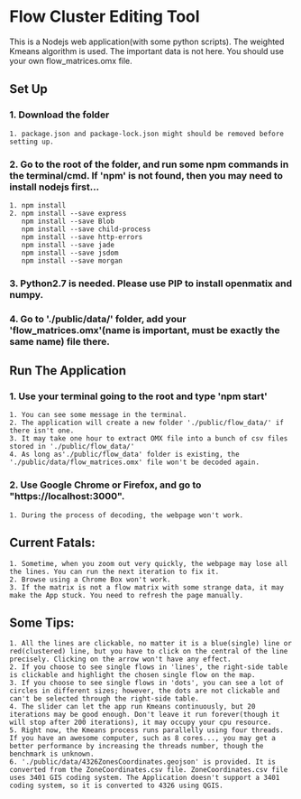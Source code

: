 # Flow Cluster Editing Tool

This is a Nodejs web application(with some python scripts). The weighted Kmeans algorithm is used. The important data is not here. You should use your own flow_matrices.omx file. 

## Set Up
### 1. Download the folder
    1. package.json and package-lock.json might should be removed before setting up.
### 2. Go to the root of the folder, and run some npm commands in the terminal/cmd. If 'npm' is not found, then you may need to install nodejs first...
    1. npm install
    2. npm install --save express
       npm install --save Blob
       npm install --save child-process
       npm install --save http-errors
       npm install --save jade
       npm install --save jsdom
       npm install --save morgan
       
### 3. Python2.7 is needed. Please use PIP to install openmatix and numpy.
### 4. Go to './public/data/' folder, add your 'flow_matrices.omx'(name is important, must be exactly the same name) file there.

## Run The Application
### 1. Use your terminal going to the root and type 'npm start'
    1. You can see some message in the terminal.
    2. The application will create a new folder './public/flow_data/' if there isn't one.
    3. It may take one hour to extract OMX file into a bunch of csv files stored in './public/flow_data/'
    4. As long as'./public/flow_data' folder is existing, the './public/data/flow_matrices.omx' file won't be decoded again.
### 2. Use Google Chrome or Firefox, and go to "https://localhost:3000".
    1. During the process of decoding, the webpage won't work.
    
## Current Fatals:
    1. Sometime, when you zoom out very quickly, the webpage may lose all the lines. You can run the next iteration to fix it.
    2. Browse using a Chrome Box won't work.
    3. If the matrix is not a flow matrix with some strange data, it may make the App stuck. You need to refresh the page manually. 
## Some Tips:
    1. All the lines are clickable, no matter it is a blue(single) line or red(clustered) line, but you have to click on the central of the line precisely. Clicking on the arrow won't have any effect.
    2. If you choose to see single flows in 'lines', the right-side table is clickable and highlight the chosen single flow on the map.
    3. If you choose to see single flows in 'dots', you can see a lot of circles in different sizes; however, the dots are not clickable and can't be selected through the right-side table.
    4. The slider can let the app run Kmeans continuously, but 20 iterations may be good enough. Don't leave it run forever(though it will stop after 200 iterations), it may occupy your cpu resource.
    5. Right now, the Kmeans process runs parallelly using four threads. If you have an awesome computer, such as 8 cores..., you may get a better performance by increasing the threads number, though the benchmark is unknown.
    6. './public/data/4326ZonesCoordinates.geojson' is provided. It is converted from the ZoneCoordinates.csv file. ZoneCoordinates.csv file uses 3401 GIS coding system. The Application doesn't support a 3401 coding system, so it is converted to 4326 using QGIS. 
   
